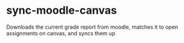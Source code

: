 # sync-moodle-canvas
Downloads the current grade report from moodle, matches it to open assignments on canvas, and syncs them up
